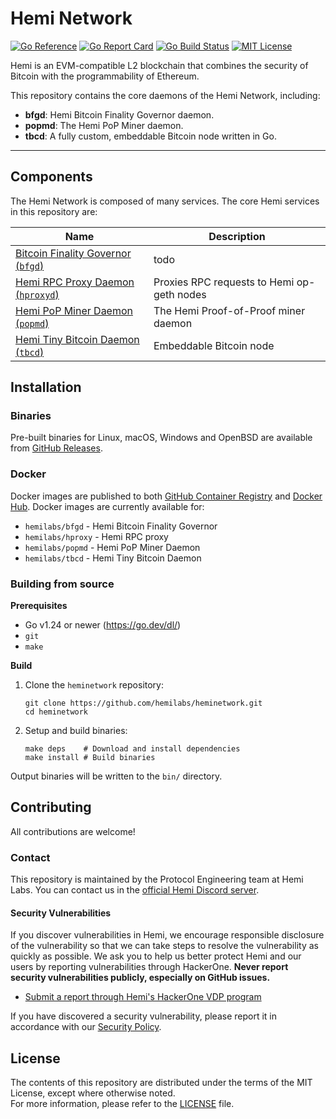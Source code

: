 # Hemi Network

[![Go Reference](https://pkg.go.dev/badge/github.com/hemilabs/heminetwork.svg)](https://pkg.go.dev/github.com/hemilabs/heminetwork)
[![Go Report Card](https://goreportcard.com/badge/github.com/hemilabs/heminetwork)](https://goreportcard.com/report/github.com/hemilabs/heminetwork)
[![Go Build Status](https://github.com/hemilabs/heminetwork/actions/workflows/go.yml/badge.svg)](https://github.com/hemilabs/heminetwork/actions/workflows/go.yml)
[![MIT License](https://img.shields.io/badge/license-MIT-ff6c15)](LICENSE)

Hemi is an EVM-compatible L2 blockchain that combines the security of Bitcoin with the programmability of Ethereum.

This repository contains the core daemons of the Hemi Network, including:

- **bfgd**: Hemi Bitcoin Finality Governor daemon.
- **popmd**: The Hemi PoP Miner daemon.
- **tbcd**: A fully custom, embeddable Bitcoin node written in Go.

---

## Components

The Hemi Network is composed of many services. The core Hemi services in this repository are:

| Name                                               | Description                                |
|----------------------------------------------------|--------------------------------------------|
| [Bitcoin Finality Governor (`bfgd`)](./cmd/bfgd)   | todo                                       |
| [Hemi RPC Proxy Daemon (`hproxyd`)](./cmd/hproxyd) | Proxies RPC requests to Hemi op-geth nodes |
| [Hemi PoP Miner Daemon (`popmd`)](./cmd/popmd)     | The Hemi Proof-of-Proof miner daemon       |
| [Hemi Tiny Bitcoin Daemon (`tbcd`)](./cmd/tbcd)    | Embeddable Bitcoin node                    |

## Installation

### Binaries

Pre-built binaries for Linux, macOS, Windows and OpenBSD are available
from [GitHub Releases](https://github.com/hemilabs/heminetwork/releases).

### Docker

Docker images are published to both [GitHub Container Registry](https://github.com/hemilabs/heminetwork/packages)
and [Docker Hub](https://hub.docker.com/u/hemilabs/). Docker images are currently available for:

- `hemilabs/bfgd` - Hemi Bitcoin Finality Governor
- `hemilabs/hproxy` - Hemi RPC proxy
- `hemilabs/popmd` - Hemi PoP Miner Daemon
- `hemilabs/tbcd` - Hemi Tiny Bitcoin Daemon

### Building from source

**Prerequisites**

- Go v1.24 or newer (https://go.dev/dl/)
- `git`
- `make`

**Build**

1. Clone the `heminetwork` repository:
   ```shell
   git clone https://github.com/hemilabs/heminetwork.git
   cd heminetwork
   ```

2. Setup and build binaries:
   ```shell
   make deps    # Download and install dependencies
   make install # Build binaries
   ```

Output binaries will be written to the `bin/` directory.

## Contributing

All contributions are welcome!

### Contact

This repository is maintained by the Protocol Engineering team at Hemi Labs. You can contact us in the [official Hemi
Discord server](https://discord.gg/hemixyz).

#### Security Vulnerabilities

If you discover vulnerabilities in Hemi, we encourage responsible disclosure of the vulnerability so that we can take
steps to resolve the vulnerability as quickly as possible. We ask you to help us better protect Hemi and our users by
reporting vulnerabilities through HackerOne. **Never report security vulnerabilities publicly, especially on GitHub
issues.**

- [Submit a report through Hemi's HackerOne VDP program](https://hackerone.com/hemi_labs_vdp)

If you have discovered a security vulnerability, please report it in accordance with
our [Security Policy](https://github.com/hemilabs/.github/blob/main/SECURITY.md).

## License

The contents of this repository are distributed under the terms of the MIT License, except where otherwise noted.<br/>
For more information, please refer to the [LICENSE](https://github.com/hemilabs/heminetwork/blob/main/LICENSE) file.
